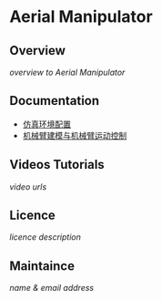 #  Aerial Manipulator

## Overview

*overview to Aerial Manipulator*

## Documentation

- [仿真环境配置](./docs/1.md)
- [机械臂建模与机械臂运动控制](./docs/2.md)

## Videos Tutorials

*video urls*

## Licence

*licence description*

## Maintaince

*name & email address*
